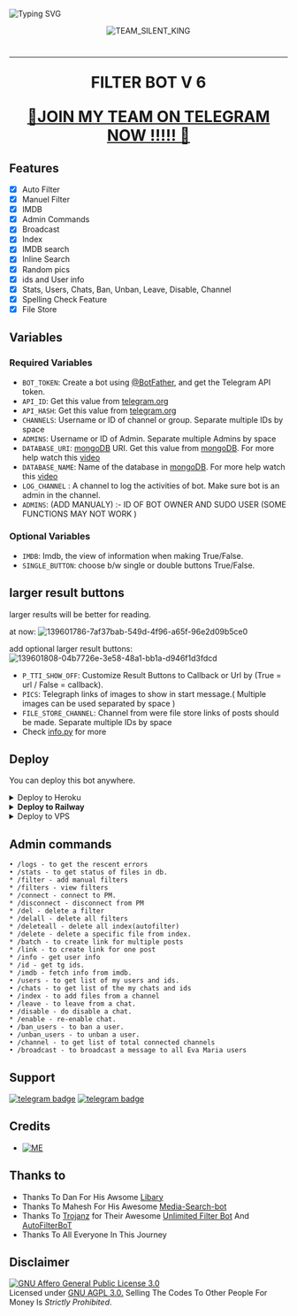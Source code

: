 ![Typing SVG](https://readme-typing-svg.herokuapp.com/?lines=welcome+To+FILTER+BOT+V6's+Repo!;A+simple+FILTER+bot+FOR+GROUPS!;and+all+futures!)
<p align="center">
  <img src="https://te.legra.ph/file/40fb481f9062166292f90.jpg" alt="TEAM_SILENT_KING">
</p>
<h1 align="center">
<Hr color="YELLOW"></HR>
  <b>FILTER BOT V 6</b><BR>

<P ALIGN="CENTER">
<a href= "https://t.me/team_silent_king">🔰JOIN MY TEAM ON TELEGRAM NOW !!!!! 🔰 </a> </H1> </P>

## Features

- [x] Auto Filter
- [x] Manuel Filter
- [x] IMDB
- [x] Admin Commands
- [x] Broadcast
- [x] Index
- [x] IMDB search
- [x] Inline Search
- [x] Random pics
- [x] ids and User info 
- [x] Stats, Users, Chats, Ban, Unban, Leave, Disable, Channel
- [x] Spelling Check Feature
- [x] File Store

## Variables

### Required Variables
* `BOT_TOKEN`: Create a bot using [@BotFather](https://telegram.dog/BotFather), and get the Telegram API token.
* `API_ID`: Get this value from [telegram.org](https://my.telegram.org/apps)
* `API_HASH`: Get this value from [telegram.org](https://my.telegram.org/apps)
* `CHANNELS`: Username or ID of channel or group. Separate multiple IDs by space
* `ADMINS`: Username or ID of Admin. Separate multiple Admins by space
* `DATABASE_URI`: [mongoDB](https://www.mongodb.com) URI. Get this value from [mongoDB](https://www.mongodb.com). For more help watch this [video](https://youtu.be/nj-lJfkgb6w)
* `DATABASE_NAME`: Name of the database in [mongoDB](https://www.mongodb.com). For more help watch this [video](https://youtu.be/nj-lJfkgb6w)
* `LOG_CHANNEL` : A channel to log the activities of bot. Make sure bot is an admin in the channel.
* `ADMINS`: (ADD MANUALY) :- ID OF BOT OWNER AND SUDO USER (SOME FUNCTIONS MAY NOT WORK )
### Optional Variables
* `IMDB`: Imdb, the view of information when making True/False.
* `SINGLE_BUTTON`: choose b/w single or double buttons True/False.

## larger result buttons
larger results will be better for reading.

at now:
![139601786-7af37bab-549d-4f96-a65f-96e2d09b5ce0](https://user-images.githubusercontent.com/77600757/143565765-cced52c4-45f6-40e2-bfbf-2e2efd6f811f.png)

add optional larger result buttons:
![139601808-04b7726e-3e58-48a1-bb1a-d946f1d3fdcd](https://user-images.githubusercontent.com/77600757/143565860-4797e96f-5a3c-4acd-8484-6fb6a2c99bbc.png)
* `P_TTI_SHOW_OFF`: Customize Result Buttons to Callback or Url by (True = url / False = callback).
* `PICS`: Telegraph links of images to show in start message.( Multiple images can be used separated by space )
* `FILE_STORE_CHANNEL`: Channel from were file store links of posts should be made. Separate multiple IDs by space
* Check [info.py](info.py) for more

## Deploy
You can deploy this bot anywhere.

<details><summary>Deploy to Heroku</summary>
<p>
<br>
<a href="https://heroku.com/deploy?template=https://github.com/Devansh20055/ITS-ANYA">
  <img src="https://www.herokucdn.com/deploy/button.svg" alt="Deploy">

<a href="https://youtu.be/DFJxT7nUh10"><img src="https://img.shields.io/badge/How%20to%20Deploy%20on%20Heroku-blue.svg?logo=Youtube"></a>
<a href="https://youtu.be/DFJxT7nUh10"><img src="https://img.shields.io/youtube/views/DFJxT7nUh10?style=social">
</a>
</p>
</details>

<details>
  <summary><b>Deploy to Railway</b></summary>
<br/>

<p align="left">
<a href="https://railway.app/new/template?template=https://github.com/Devansh20055/ITS-ANYA"
">
     <img height="30px" src="https://railway.app/button.svg">
  </a>
</p>
<a href="https://youtu.be/h6PtzFYaMxQ"><img src="https://img.shields.io/badge/How%20to%20Deploy%20on%20Railway-blue.svg?logo=Youtube"></a>
<a href="https://youtu.be/h6PtzFYaMxQ"><img src="https://img.shields.io/youtube/views/h6PtzFYaMxQ?style=social">
</a>
</p>

</details>

<details><summary>Deploy to VPS</summary>
<p>
<pre>
git clone https://github.com/Devansh20055/ITS-ANYA
# Install Packages
pip3 install -r requirements.txt
Edit info.py with variables as given below then run bot
python3 bot.py
</pre>
</p>
</details>


## Admin commands
```
• /logs - to get the rescent errors
• /stats - to get status of files in db.
* /filter - add manual filters
* /filters - view filters
* /connect - connect to PM.
* /disconnect - disconnect from PM
* /del - delete a filter
* /delall - delete all filters
* /deleteall - delete all index(autofilter)
* /delete - delete a specific file from index.
* /batch - to create link for multiple posts
* /link - to create link for one post
* /info - get user info
* /id - get tg ids.
* /imdb - fetch info from imdb.
• /users - to get list of my users and ids.
• /chats - to get list of the my chats and ids 
• /index - to add files from a channel
• /leave - to leave from a chat.
• /disable - do disable a chat.
* /enable - re-enable chat.
• /ban_users - to ban a user.
• /unban_users - to unban a user.
• /channel - to get list of total connected channels
• /broadcast - to broadcast a message to all Eva Maria users
```
## Support
[![telegram badge](https://img.shields.io/badge/Telegram-Group-30302f?style=flat&logo=telegram)](https://telegram.dog/OFF_CHATS)
[![telegram badge](https://img.shields.io/badge/Telegram-Channel-30302f?style=flat&logo=telegram)](https://telegram.dog/TEAM_SILENT_KING)

## Credits 
* [![ME](https://img.shields.io/static/v1?label=Dingdi-Dev&message=devs&color=critical)](https://telegram.dog/ITS_NOT_ROMEO)


## Thanks to 
 - Thanks To Dan For His Awsome [Libary](https://github.com/pyrogram/pyrogram)
 - Thanks To Mahesh For His Awesome [Media-Search-bot](https://github.com/Mahesh0253/Media-Search-bot)
 - Thanks To [Trojanz](https://github.com/trojanzhex) for Their Awesome [Unlimited Filter Bot](https://github.com/TroJanzHEX/Unlimited-Filter-Bot) And [AutoFilterBoT](https://github.com/trojanzhex/auto-filter-bot)
 - Thanks To All Everyone In This Journey

## Disclaimer
[![GNU Affero General Public License 3.0](https://www.gnu.org/graphics/agplv3-155x51.png)](https://www.gnu.org/licenses/agpl-3.0.en.html#header)    
Licensed under [GNU AGPL 3.0.](https://github.com/ZauteKm/Dingdi/blob/master/LICENSE)
Selling The Codes To Other People For Money Is *Strictly Prohibited*.
